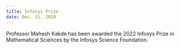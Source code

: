 ```yaml
---
title: Infosys Prize
date: Dec. 31, 2019 
---
```


Professor Mahesh Kakde has been awarded the 2022 Infosys Prize in Mathematical Sciences by the Infosys Science Foundation.
